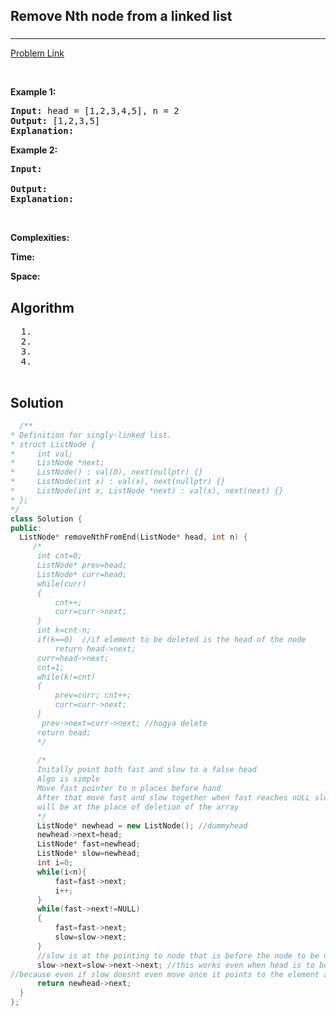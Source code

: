 <h2>Remove Nth node from a linked list</h2>
<h3></h3><hr>
<div><p>
  

 
</p>


[Problem Link](https://leetcode.com/problems/remove-nth-node-from-end-of-list/)

<p>&nbsp;</p>
<p><strong>Example 1:</strong></p>

      
 
<pre><strong>Input:</strong> head = [1,2,3,4,5], n = 2
<strong>Output:</strong> [1,2,3,5]
<strong>Explanation:</strong> 
</pre>

<p><strong>Example 2:</strong></p>

<pre><strong>Input:</strong> 
     
<strong>Output:</strong> 
<strong>Explanation:</strong> 
</pre>

<p>&nbsp;</p>
<p><strong>Complexities:</strong></p>
<strong>Time:</strong> 
  
<strong>Space:</strong> 
  <h2> Algorithm </h2>
 <pre>
  1. 
  2.
  3. 
  4. 
  </pre>
  <h2> Solution </h2>
  
  ``` c++ 
    /**
 * Definition for singly-linked list.
 * struct ListNode {
 *     int val;
 *     ListNode *next;
 *     ListNode() : val(0), next(nullptr) {}
 *     ListNode(int x) : val(x), next(nullptr) {}
 *     ListNode(int x, ListNode *next) : val(x), next(next) {}
 * };
 */
class Solution {
public:
    ListNode* removeNthFromEnd(ListNode* head, int n) { 
       /*
        int cnt=0;
        ListNode* prev=head;
        ListNode* curr=head;
        while(curr)
        {
            cnt++;
            curr=curr->next;
        }   
        int k=cnt-n;
        if(k==0)  //if element to be deleted is the head of the node
            return head->next;  
        curr=head->next;      
        cnt=1;
        while(k!=cnt)
        {
            prev=curr; cnt++;
            curr=curr->next;  
        }
         prev->next=curr->next; //hogya delete
        return head;
        */
       
        /*
        Initally point both fast and slow to a false head 
        Algo is simple
        Move fast pointer to n places before hand
        After that move fast and slow together when fast reaches nULL slow
        will be at the place of deletion of the array
        */
        ListNode* newhead = new ListNode(); //dummyhead
        newhead->next=head;
        ListNode* fast=newhead;
        ListNode* slow=newhead;
        int i=0;
        while(i<n){
            fast=fast->next;
            i++;
        }
        while(fast->next!=NULL)
        {
            fast=fast->next;
            slow=slow->next;
        }
        //slow is at the pointing to node that is before the node to be deleted
        slow->next=slow->next->next; //this works even when head is to be del
//because even if slow doesnt even move once it points to the element ahead of head
        return newhead->next;
    }
};
  ```
</div>
